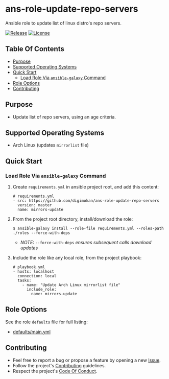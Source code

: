 # ans-role-update-repo-servers

Ansible role to update list of linux distro's repo servers.

[![Release](https://img.shields.io/github/release/digimokan/ans-role-update-repo-servers.svg?label=release)](https://github.com/digimokan/ans-role-update-repo-servers/releases/latest "Latest Release Notes")
[![License](https://img.shields.io/badge/license-MIT-blue.svg?label=license)](LICENSE.md "Project License")

## Table Of Contents

* [Purpose](#purpose)
* [Supported Operating Systems](#supported-operating-systems)
* [Quick Start](#quick-start)
    * [Load Role Via `ansible-galaxy` Command](#load-role-via-ansible-galaxy-command)
* [Role Options](#role-options)
* [Contributing](#contributing)

## Purpose

* Update list of repo servers, using an age criteria.

## Supported Operating Systems

* Arch Linux (updates `mirrorlist` file)

## Quick Start

### Load Role Via `ansible-galaxy` Command

1. Create `requirements.yml` in ansible project root, and add this content:

   ```
   # requirements.yml
   - src: https://github.com/digimokan/ans-role-update-repo-servers
     version: master
     name: mirrors-update
   ```

2. From the project root directory, install/download the role:

   ```shell
   $ ansible-galaxy install --role-file requirements.yml --roles-path ./roles --force-with-deps
   ```

   * _NOTE:_ `--force-with-deps` _ensures subsequent calls download updates_

3. Include the role like any local role, from the project playbook:

   ```
   # playbook.yml
   - hosts: localhost
     connection: local
     tasks:
       - name: "Update Arch Linux mirrorlist file"
         include_role:
           name: mirrors-update
   ```

## Role Options

See the role `defaults` file for full listing:

  * [defaults/main.yml](../defaults/main.yml)

## Contributing

* Feel free to report a bug or propose a feature by opening a new
  [Issue](https://github.com/digimokan/ans-role-update-repo-servers/issues).
* Follow the project's [Contributing](CONTRIBUTING.md) guidelines.
* Respect the project's [Code Of Conduct](CODE_OF_CONDUCT.md).

